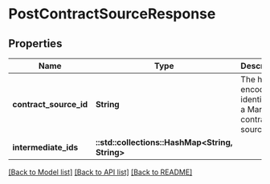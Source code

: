 # PostContractSourceResponse

## Properties

Name | Type | Description | Notes
------------ | ------------- | ------------- | -------------
**contract_source_id** | **String** | The hex-encoded identifier of a Marlowe contract source | 
**intermediate_ids** | **::std::collections::HashMap<String, String>** |  | 

[[Back to Model list]](../README.md#documentation-for-models) [[Back to API list]](../README.md#documentation-for-api-endpoints) [[Back to README]](../README.md)


